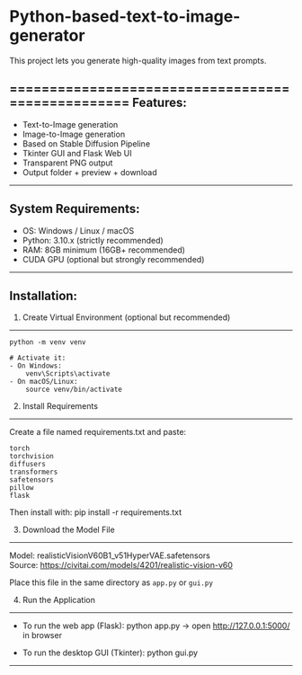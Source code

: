# Python-based-text-to-image-generator
This project lets you generate high-quality images from text prompts.

==================================================
Features:
--------------------------------------------------------
- Text-to-Image generation
- Image-to-Image generation 
- Based on Stable Diffusion Pipeline
- Tkinter GUI and Flask Web UI 
- Transparent PNG output
- Output folder + preview + download

--------------------------------------------------------
System Requirements:
--------------------------------------------------------
- OS: Windows / Linux / macOS
- Python: 3.10.x (strictly recommended)
- RAM: 8GB minimum (16GB+ recommended)
- CUDA GPU (optional but strongly recommended)

--------------------------------------------------------
Installation:
--------------------------------------------------------

1. Create Virtual Environment (optional but recommended)
--------------------------------------------------------
    python -m venv venv

    # Activate it:
    - On Windows:
        venv\Scripts\activate
    - On macOS/Linux:
        source venv/bin/activate

2. Install Requirements
--------------------------------------------------------
Create a file named requirements.txt and paste:

    torch
    torchvision
    diffusers
    transformers
    safetensors
    pillow
    flask

Then install with:
    pip install -r requirements.txt

3. Download the Model File
--------------------------------------------------------
Model: realisticVisionV60B1_v51HyperVAE.safetensors  
Source: https://civitai.com/models/4201/realistic-vision-v60

Place this file in the same directory as `app.py` or `gui.py`

4. Run the Application
--------------------------------------------------------

- To run the web app (Flask):
    python app.py
    → open http://127.0.0.1:5000/ in browser

- To run the desktop GUI (Tkinter):
    python gui.py
--------------------------------------------------------


